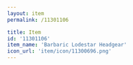 ```yaml
---
layout: item
permalink: /11301106

title: Item
id: '11301106'
item_name: 'Barbaric Lodestar Headgear'
icon_url: 'item/icon/11300696.png'
---
```

